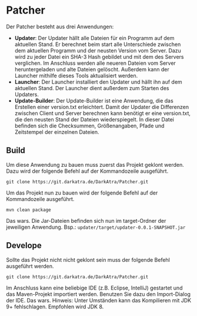 # Patcher
Der Patcher besteht aus drei Anwendungen:
- **Updater**: Der Updater hällt alle Dateien für ein Programm auf dem aktuellen Stand. Er berechnet beim start alle Unterschiede zwischen dem aktuellen Programm und der neusten Version vom Server. Dazu wird zu jeder Datei ein SHA-3 Hash gebildet und mit dem des Servers verglichen. Im Anschluss werden alle neueren Dateien vom Server heruntergeladen und alte Dateien gelöscht. Außerdem kann der Launcher mithilfe dieses Tools aktualisiert werden.
- **Launcher**: Der Launcher installiert den Updater und hällt ihn auf dem aktuellen Stand. Der Launcher dient außerdem zum Starten des Updaters.
- **Update-Builder**: Der Update-Builder ist eine Anwendung, die das Erstellen einer version.txt erleichtert. Damit der Updater die Differenzen zwischen Client und Server berechnen kann benötigt er eine version.txt, die den neusten Stand der Dateien wiederspiegelt. In dieser Datei befinden sich die Checksummen, Größenangaben, Pfade und Zeitstempel der einzelnen Dateien.

## Build
Um diese Anwendung zu bauen muss zuerst das Projekt geklont werden. Dazu wird der folgende Befehl auf der Kommandozeile ausgeführt.
```
git clone https://git.darkatra.de/DarkAtra/Patcher.git
```
Um das Projekt nun zu bauen wird der folgende Befehl auf der Kommandozeile ausgeführt.
```
mvn clean package
```
Das wars. Die Jar-Dateien befinden sich nun im target-Ordner der jeweiligen Anwendung. Bsp.: `updater/target/updater-0.0.1-SNAPSHOT.jar`

## Develope
Sollte das Projekt nicht nicht geklont sein muss der folgende Befehl ausgeführt werden.
```
git clone https://git.darkatra.de/DarkAtra/Patcher.git
```
Im Anschluss kann eine beliebige IDE (z.B. Eclipse, IntelliJ) gestartet und das Maven-Projekt importiert werden. Benutzen Sie dazu den Import-Dialog der IDE.
Das wars. Hinweis: Unter Umständen kann das Kompilieren mit JDK 9+ fehlschlagen. Empfohlen wird JDK 8.